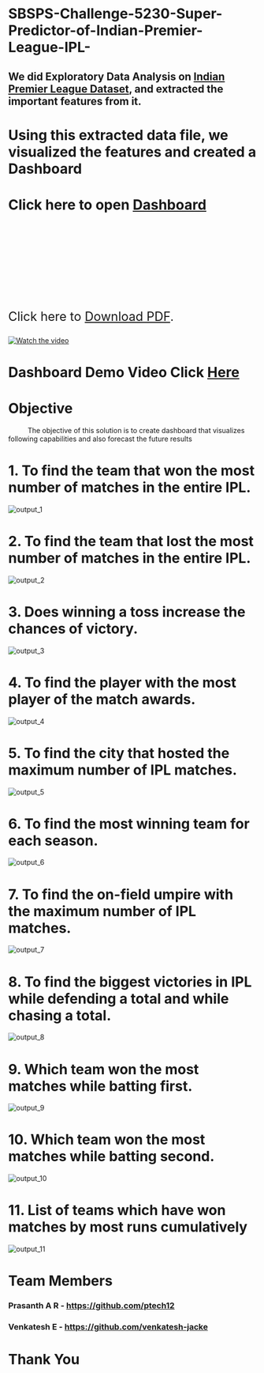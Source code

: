 # SBSPS-Challenge-5230-Super-Predictor-of-Indian-Premier-League-IPL-

## We did Exploratory Data Analysis on [Indian Premier League Dataset](https://github.com/smartinternz02/SBSPS-Challenge-5230-Super-Predictor-of-Indian-Premier-League-IPL-/blob/master/matches-DATASET.csv), and extracted the important features from it.

# Using this extracted data file, we visualized the features and created a Dashboard
# Click here to open [Dashboard](https://github.com/smartinternz02/SBSPS-Challenge-5230-Super-Predictor-of-Indian-Premier-League-IPL-/blob/master/Dashboard.pdf)

<object data="Dashboard.pdf" type="application/pdf">
    <embed src="https://github.com/smartinternz02/SBSPS-Challenge-5230-Super-Predictor-of-Indian-Premier-League-IPL-/Dashboard.pdf">
        <p style="font-size:25px;">Click here to <a href="https://github.com/smartinternz02/SBSPS-Challenge-5230-Super-Predictor-of-Indian-Premier-League-IPL-/raw/master/Dashboard.pdf">Download PDF</a>. </p>
    </embed>
</object>
<!-- https://drive.google.com/file/d/1XuPefzF9RePBK__5kADv1LM_mkC7sBAt/view?usp=sharing 1fGsW31LoHTwjjufiWmZYTuKTkY0TWLBw 
1ApGElz3Zc-Xu2U98qFbbxPQQjS1B48iA-->

[![Watch the video](https://drive.google.com/uc?export=view&id=1ApGElz3Zc-Xu2U98qFbbxPQQjS1B48iA)](https://www.youtube.com/watch?v=kTsoTImxmhc)


# Dashboard Demo Video Click <a href="#" onClick='window.open("https://www.youtube.com/watch?v=kTsoTImxmhc");return false;'>Here</a>



# Objective
&nbsp;&nbsp;&nbsp;&nbsp;&nbsp;&nbsp;&nbsp;&nbsp;&nbsp;&nbsp;The objective of this solution is to create dashboard that visualizes following capabilities and also forecast the future results 
# 1. To find the team that won the most number of matches in the entire IPL. 
![output_1](images/task-01.png)
# 2. To find the team that lost the most number of matches in the entire IPL. 
![output_2](images/task-02.png)

# 3. Does winning a toss increase the chances of victory.
![output_3](images/task-03.png)

# 4. To find the player with the most player of the match awards. 
![output_4](images/task-04.png)

# 5. To find the city that hosted the maximum number of IPL matches. 
![output_5](images/task-05.png)

# 6. To find the most winning team for each season. 
![output_6](images/task-06.png)

# 7. To find the on-field umpire with the maximum number of IPL matches. 
![output_7](images/task-07.png)

# 8. To find the biggest victories in IPL while defending a total and while chasing a total. 
![output_8](images/task-08.png)

# 9. Which team won the most matches while batting first. 
![output_9](images/task-09.png)

# 10. Which team won the most matches while batting second. 
![output_10](images/task-10.png)

# 11. List of teams which have won matches by most runs cumulatively 
![output_11](images/task-11.png)

# Team Members
### Prasanth A R - https://github.com/ptech12
### Venkatesh E  - https://github.com/venkatesh-jacke

# Thank You

<!-- <div style="text-align: left">
1. To find the team that won the most number of matches in the entire IPL. 
2. To find the team that lost the most number of matches in the entire IPL. 
3. Does winning a toss increase the chances of victory. 
4. To find the player with the most player of the match awards. 
5. To find the city that hosted the maximum number of IPL matches. 
6. To find the most winning team for each season. 
7. To find the on-field umpire with the maximum number of IPL matches. 
8. To find the biggest victories in IPL while defending a total and while chasing a total. 
9. Which team won the most matches while batting first. 
10. Which team won the most matches while batting second. 
11. List of teams which have won matches by most runs cumulatively 
</div> -->




<!-- <a href="https://youtu.be/kTsoTImxmhc"><button target="_blank">Demo Video</button></a> -->

<!-- 
## Proposed Solution Working Flow
<div align="center">
<img src="https://www.researchgate.net/profile/Jayash-Sharma/publication/335572825/figure/fig1/AS:846755302215682@1578893604900/Block-Diagram-for-Proposed-Model.ppm" alt="sol-flow" hight="100" width="350"/>
</div>

## Project Workflow Diagram
<div align="center">
<img src="https://drive.google.com/uc?export=view&id=1Yr4yPMYReyavstmbkC9LPez2xiL3hBYM" alt="proj-flow" hight="100" width="500"/>
</div>

# Experimental Investigations
<div style="font-size:25px;">While analysiing the solution for this problem we have found some unwanted and some 
duplicate data that need to  be processed in a manner such that to get a accurate results. 
So, that we have removed some unwanted data also merged the duplicate data. In our 
project there are such constratints which can affect the analysis such as</div>

* There are some IPL Teams which changes their name at some seasons Eg: Delhi Daredevils, Royal Challengers Banglore, Sunrises Hyderabad etc... 
* There are some new IPL Teams which played for only few ipl seasons Eg: Kochi Tuskers 
Kerala etc.. 
* There is also teams like Pune Warriors played for some season. 
* There is also some teams like chennai and Rajasthan got banned for couple of years. 
* There evolved a 2 teams Gujarat Lions and  Rising Pune Spergiants which was  replacing 
the Chennai and Rajasthan.  -->

